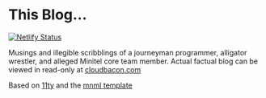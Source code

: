 This Blog...
=====================

[![Netlify Status](https://api.netlify.com/api/v1/badges/2f67108a-4828-44f2-ae3e-11ae03a287fb/deploy-status)](https://app.netlify.com/sites/romantic-franklin-d67c3f/deploys)

Musings and illegible scribblings of a journeyman programmer, alligator wrestler, and alleged Minitel core team member.
Actual factual blog can be viewed in read-only at [cloudbacon.com][1]

Based on [11ty][2] and the [mnml template][3]

[1]: http://cloudbacon.com
[2]: https://github.com/11ty/eleventy
[3]: https://github.com/arpitbatra123/eleventy-blog-mnml
